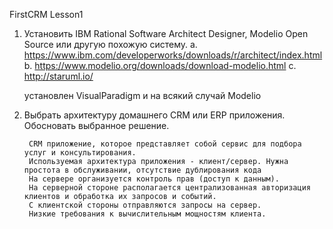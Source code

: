 FirstCRM
Lesson1
1. Установить IBM Rational Software Architect Designer, Modelio Open Source
   или другую похожую систему.
   a. https://www.ibm.com/developerworks/downloads/r/architect/index.html
   b. https://www.modelio.org/downloads/download-modelio.html
   c. http://staruml.io/

   установлен VisualParadigm и на всякий случай Modelio

2. Выбрать архитектуру домашнего CRM или ERP приложения. Обосновать выбранное решение.

        CRM приложение, которое представляет собой сервис для подбора услуг и консультирования.
        Используемая архитектура приложения - клиент/сервер. Нужна простота в обслуживании, отсутствие дублирования кода
        На сервере организуется контроль прав (доступ к данным).
        На серверной стороне располагается централизованная авторизация клиентов и обработка их запросов и событий.
        С клиентской стороны отправляются запросы на сервер.
        Низкие требования к вычислительным мощностям клиента.